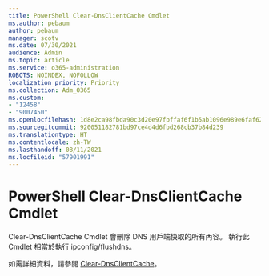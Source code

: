```yaml
---
title: PowerShell Clear-DnsClientCache Cmdlet
ms.author: pebaum
author: pebaum
manager: scotv
ms.date: 07/30/2021
audience: Admin
ms.topic: article
ms.service: o365-administration
ROBOTS: NOINDEX, NOFOLLOW
localization_priority: Priority
ms.collection: Adm_O365
ms.custom:
- "12458"
- "9007450"
ms.openlocfilehash: 1d8e2ca98fbda90c3d20e97fbffaf6f1b5ab1096e989e6faf62a1ecd95b1ce9b
ms.sourcegitcommit: 920051182781bd97ce4d4d6fbd268cb37b84d239
ms.translationtype: HT
ms.contentlocale: zh-TW
ms.lasthandoff: 08/11/2021
ms.locfileid: "57901991"
---
```

# <a name="powershell-clear-dnsclientcache-cmdlet"></a>PowerShell Clear-DnsClientCache Cmdlet

Clear-DnsClientCache Cmdlet 會刪除 DNS 用戶端快取的所有內容。 執行此 Cmdlet 相當於執行 ipconfig/flushdns。

如需詳細資料，請參閱 [Clear-DnsClientCache](https://docs.microsoft.com/powershell/module/dnsclient/clear-dnsclientcache?view=windowsserver2019-ps)。